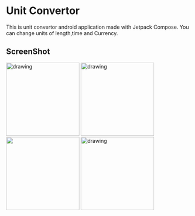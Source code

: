# Unit Convertor
This is unit convertor android application made with Jetpack Compose. You can change units of length,time and Currency.

## ScreenShot
<p float="left">
<img src="https://user-images.githubusercontent.com/100823015/196004824-b6df8a1d-531c-4d03-acc4-fffac594d556.jpg" alt="drawing" width="200"/>    
<img src="https://user-images.githubusercontent.com/100823015/196004830-ca4a37fc-8ffb-4f52-a54e-be22a296f2af.jpg" alt="drawing" width="200"/>
<img src="https://user-images.githubusercontent.com/100823015/196004836-1bf27f5d-ad94-42f2-8028-973a2e9f5af0.jpg" width="200"/>
<img src="https://user-images.githubusercontent.com/100823015/196004838-ea8df322-4205-4767-9d88-c1171d4cff27.jpg" alt="drawing" width="200"/>
</p>


